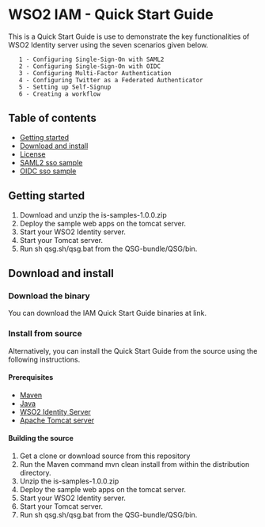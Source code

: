 # WSO2 IAM - Quick Start Guide #

This is a Quick Start Guide is use to demonstrate the key functionalities of WSO2
Identity server using the seven scenarios given below.

       1 - Configuring Single-Sign-On with SAML2
       2 - Configuring Single-Sign-On with OIDC
       3 - Configuring Multi-Factor Authentication
       4 - Configuring Twitter as a Federated Authenticator
       5 - Setting up Self-Signup
       6 - Creating a workflow
       
## Table of contents

- [Getting started](#getting-started)
- [Download and install](#download-and-install)
- [License](#license)
- [SAML2 sso sample](https://github.com/wso2/samples-is/tree/master/saml2-sso-sample)
- [OIDC sso sample](https://github.com/wso2/samples-is/tree/master/oidc-sso-sample)

## Getting started

1. Download and unzip the is-samples-1.0.0.zip
2. Deploy the sample web apps on the tomcat server.
3. Start your WSO2 Identity server.
4. Start your Tomcat server.
5. Run sh qsg.sh/qsg.bat from the QSG-bundle/QSG/bin.

## Download and install

### Download the binary

You can download the IAM Quick Start Guide binaries at link.

### Install from source

Alternatively, you can install the Quick Start Guide from the source using the following instructions.

#### Prerequisites

* [Maven](https://maven.apache.org/download.cgi)
* [Java](http://www.oracle.com/technetwork/java/javase/downloads)
* [WSO2 Identity Server](https://wso2.com/identity-and-access-management)
* [Apache Tomcat server](https://tomcat.apache.org/download-80.cgi)

#### Building the source

1. Get a clone or download source from this repository
2. Run the Maven command mvn clean install from within the distribution directory.
3. Unzip the is-samples-1.0.0.zip
4. Deploy the sample web apps on the tomcat server.
5. Start your WSO2 Identity server.
6. Start your Tomcat server.
7. Run sh qsg.sh/qsg.bat from the QSG-bundle/QSG/bin.

